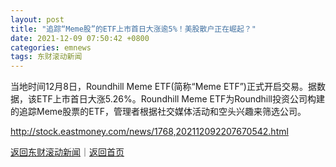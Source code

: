 ```yaml
---
layout: post
title: "追踪“Meme股”的ETF上市首日大涨逾5%！美股散户正在崛起？"
date: 2021-12-09 07:50:42 +0800
categories: emnews
tags: 东财滚动新闻
---
```


当地时间12月8日，Roundhill Meme ETF(简称“Meme ETF”)正式开启交易。据数据，该ETF上市首日大涨5.26%。Roundhill Meme ETF为Roundhill投资公司构建的追踪Meme股票的ETF，管理者根据社交媒体活动和空头兴趣来筛选公司。

<http://stock.eastmoney.com/news/1768,202112092207670542.html>

[返回东财滚动新闻](//finews.withounder.com/emnews/)｜[返回首页](//finews.withounder.com/)